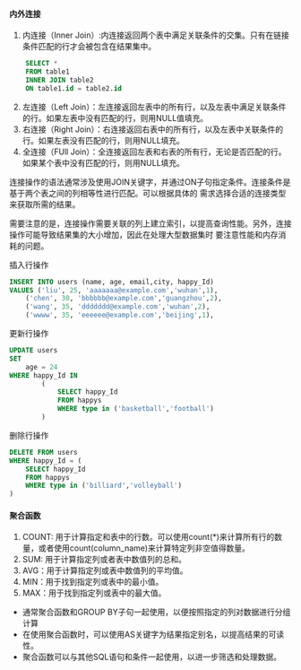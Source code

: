 #### 内外连接
1. 内连接（Inner Join）:内连接返回两个表中满足关联条件的交集。只有在链接条件匹配的行才会被包含在结果集中。
```SQL
    SELECT * 
    FROM table1
    INNER JOIN table2
    ON table1.id = table2.id
```
2. 左连接（Left Join）：左连接返回左表中的所有行，以及左表中满足关联条件的行。如果左表中没有匹配的行，则用NULL值填充。
3. 右连接（Right Join）：右连接返回右表中的所有行，以及左表中关联条件的行。如果左表没有匹配的行，则用NULL填充。
4. 全连接（FUll Join）：全连接返回左表和右表的所有行，无论是否匹配的行。如果某个表中没有匹配的行，则用NULL填充。

连接操作的语法通常涉及使用JOIN关键字，并通过ON子句指定条件。连接条件是基于两个表之间的列相等性进行匹配。可以根据具体的
需求选择合适的连接类型来获取所需的结果。

需要注意的是，连接操作需要关联的列上建立索引，以提高查询性能。另外，连接操作可能导致结果集的大小增加，因此在处理大型数据集时
要注意性能和内存消耗的问题。

插入行操作
```SQL
INSERT INTO users (name, age, email,city, happy_Id)
VALUES ('liu', 25, 'aaaaaaa@example.com','wuhan',1),
    ('chen', 30, 'bbbbbb@example.com','guangzhou',2),
    ('wang', 35, 'ddddddd@example.com','wuhan',2),
    ('wwww', 35, 'eeeeee@example.com','beijing',1),
```

更新行操作
```SQL
UPDATE users
SET
    age = 24
WHERE happy_Id IN 
        (
            SELECT happy_Id
            FROM happys
            WHERE type in ('basketball','football')
        )
```

删除行操作
```SQL
DELETE FROM users
WHERE happy_Id = (
    SELECT happy_Id 
    FROM happys
    WHERE type in ('billiard','volleyball')
)
```

#### 聚合函数

1.  COUNT: 用于计算指定和表中的行数。可以使用count(*)来计算所有行的数量，或者使用count(column_name)来计算特定列非空值得数量。
2.  SUM: 用于计算指定列或者表中数值列的总和。
3.  AVG：用于计算指定列或表中数值列的平均值。
4.  MIN：用于找到指定列或表中的最小值。
5.  MAX：用于找到指定列或表中的最大值。

* 通常聚合函数和GROUP BY子句一起使用，以便按照指定的列对数据进行分组计算
* 在使用聚合函数时，可以使用AS关键字为结果指定别名，以提高结果的可读性。
* 聚合函数可以与其他SQL语句和条件一起使用，以进一步筛选和处理数据。
   